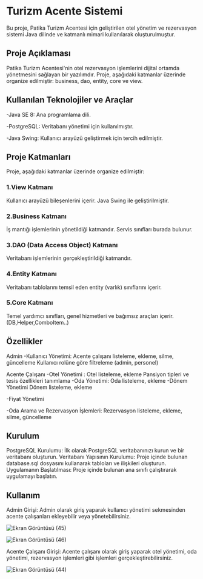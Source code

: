 
# Turizm Acente Sistemi

Bu proje, Patika Turizm Acentesi için geliştirilen otel yönetim ve rezervasyon sistemi Java dilinde ve katmanlı mimari kullanılarak oluşturulmuştur.

## Proje Açıklaması

Patika Turizm Acentesi'nin otel rezervasyon işlemlerini dijital ortamda yönetmesini sağlayan bir yazılımdır. Proje, aşağıdaki katmanlar üzerinde organize edilmiştir: business, dao, entity, core ve view.

## Kullanılan Teknolojiler ve Araçlar

-Java SE 8: Ana programlama dili.

-PostgreSQL: Veritabanı yönetimi için kullanılmıştır.

-Java Swing: Kullanıcı arayüzü geliştirmek için tercih edilmiştir.

## Proje Katmanları

Proje, aşağıdaki katmanlar üzerinde organize edilmiştir:

### 1.View Katmanı
Kullanıcı arayüzü bileşenlerini içerir. Java Swing ile geliştirilmiştir.

### 2.Business Katmanı
İş mantığı işlemlerinin yönetildiği katmandır. Servis sınıfları burada bulunur.

### 3.DAO (Data Access Object) Katmanı
Veritabanı işlemlerinin gerçekleştirildiği katmandır. 

### 4.Entity Katmanı
Veritabanı tablolarını temsil eden entity (varlık) sınıflarını içerir.

### 5.Core Katmanı
Temel yardımcı sınıfları, genel hizmetleri ve bağımsız araçları içerir.(DB,Helper,ComboItem..)

## Özellikler


Admin
-Kullanıcı Yönetimi:
  Acente çalışanı listeleme, ekleme, silme, güncelleme
  Kullanıcı rolüne göre filtreleme (admin, personel)
  
Acente Çalışanı
-Otel Yönetimi :
   Otel listeleme, ekleme
   Pansiyon tipleri ve tesis özellikleri tanımlama
-Oda Yönetimi:
   Oda listeleme, ekleme
-Dönem Yönetimi
   Dönem listeleme, ekleme
   
-Fiyat Yönetimi

-Oda Arama ve Rezervasyon İşlemleri:
   Rezervasyon listeleme, ekleme, silme, güncelleme

   
## Kurulum 
 
   PostgreSQL Kurulumu: İlk olarak PostgreSQL veritabanınızı kurun ve bir veritabanı oluşturun.
   Veritabanı Yapısının Kurulumu: Proje içinde bulunan database.sql dosyasını kullanarak tabloları ve ilişkileri oluşturun.
   Uygulamanın Başlatılması: Proje içinde bulunan ana sınıfı çalıştırarak uygulamayı başlatın.

## Kullanım
 
Admin Girişi:
Admin olarak giriş yaparak kullanıcı yönetimi sekmesinden acente çalışanları ekleyebilir veya yönetebilirsiniz.

![Ekran Görüntüsü (45)](https://github.com/gonciii/TourismAgencySystem/assets/114026990/027c718a-f50f-45a3-b425-11f08f4fd469)

![Ekran Görüntüsü (46)](https://github.com/gonciii/TourismAgencySystem/assets/114026990/ae44fcc1-8882-456f-838e-878173b7a9a7)


Acente Çalışanı Girişi:
Acente çalışanı olarak giriş yaparak otel yönetimi, oda yönetimi, rezervasyon işlemleri gibi işlemleri gerçekleştirebilirsiniz.
   
![Ekran Görüntüsü (44)](https://github.com/gonciii/TourismAgencySystem/assets/114026990/3bc0ecb9-378d-4f82-a5fb-7af2fc0047b5)







   
